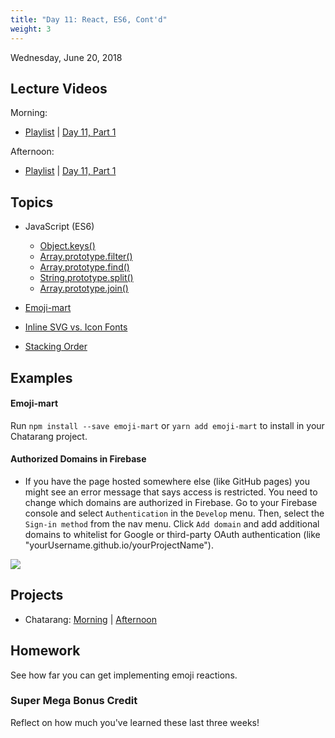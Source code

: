 ```yaml
---
title: "Day 11: React, ES6, Cont'd"
weight: 3
---
```


<date>Wednesday, June 20, 2018</date>

## Lecture Videos

Morning:

* [Playlist](https://www.youtube.com/watch?v=AxtgfBl_yIw&list=PLuT2TqJuwaY-wZ8GKN0bjgCwNVf1WpEGp) | [Day 11, Part 1](https://www.youtube.com/watch?v=ApBCRJZ413g&list=PLuT2TqJuwaY-wZ8GKN0bjgCwNVf1WpEGp&index=141)

Afternoon:

* [Playlist](https://www.youtube.com/watch?v=GOQvgEk9IBM&list=PLuT2TqJuwaY90mQ7meSdhHMX6FbfCaLNA) | [Day 11, Part 1](https://www.youtube.com/watch?v=EtCheepHcg4&list=PLuT2TqJuwaY90mQ7meSdhHMX6FbfCaLNA&index=149)

## Topics

* JavaScript (ES6)
  * [Object.keys()](https://developer.mozilla.org/en-US/docs/Web/JavaScript/Reference/Global_Objects/Object/keys)
  * [Array.prototype.filter()](https://developer.mozilla.org/en-US/docs/Web/JavaScript/Reference/Global_Objects/Array/filter)
  * [Array.prototype.find()](https://developer.mozilla.org/en-US/docs/Web/JavaScript/Reference/Global_Objects/Array/find)
  * [String.prototype.split()](https://developer.mozilla.org/en-US/docs/Web/JavaScript/Reference/Global_Objects/String/split)
  * [Array.prototype.join()](https://developer.mozilla.org/en-US/docs/Web/JavaScript/Reference/Global_Objects/Array/join)

* [Emoji-mart](https://github.com/missive/emoji-mart)

* [Inline SVG vs. Icon Fonts](https://css-tricks.com/icon-fonts-vs-svg/)

* [Stacking Order](https://philipwalton.com/articles/what-no-one-told-you-about-z-index/)

## Examples

#### Emoji-mart 

Run ```npm install --save emoji-mart``` or ```yarn add emoji-mart``` to install in your Chatarang project.

#### Authorized Domains in Firebase

* If you have the page hosted somewhere else (like GitHub pages) you might see an error message that says access is restricted. You need to change which domains are authorized in Firebase. Go to your Firebase console and select `Authentication` in the `Develop` menu. Then, select the `Sign-in method` from the nav menu.  Click `Add domain` and add additional domains to whitelist for Google or third-party OAuth authentication (like "yourUsername.github.io/yourProjectName").

<img src="/firebase_auth.png">


## Projects

* Chatarang: [Morning](https://github.com/xtbc18s2/chatarang) | [Afternoon](https://github.com/xtbc18s2/chatarang/tree/afternoon)

## Homework

See how far you can get implementing emoji reactions.

### Super Mega Bonus Credit

Reflect on how much you've learned these last three weeks!
